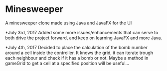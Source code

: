 # Minesweeper
A minesweeper clone made using Java and JavaFX for the UI

*July 3rd, 2017
  Added some more issues/enhancements that can serve to both drive the project forward, and keep on learning JavaFX and more    Java.

*July 4th, 2017
  Decided to place the calculation of the bomb number around a cell inside the controller. It knows the grid, it can iterate trough each neighbour and check if it has a bomb or not. Maybe a method in gameGrid to get a cell at a specified position will be useful...
